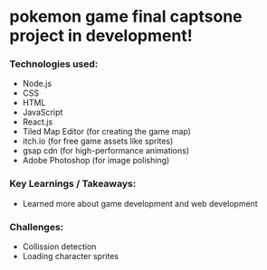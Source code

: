 # pokemon game final captsone project in development!

### Technologies used: 
* Node.js
* CSS
* HTML
* JavaScript 
* React.js
* Tiled Map Editor (for creating the game map)
* itch.io (for free game assets like sprites)
* gsap cdn (for high-performance animations) 
* Adobe Photoshop (for image polishing)


### Key Learnings / Takeaways: 
* Learned more about game development and web development 

### Challenges: 
* Collission detection 
* Loading character sprites 